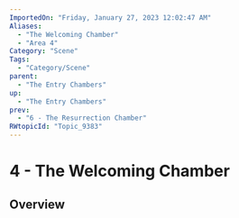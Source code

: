 ```yaml
---
ImportedOn: "Friday, January 27, 2023 12:02:47 AM"
Aliases:
  - "The Welcoming Chamber"
  - "Area 4"
Category: "Scene"
Tags:
  - "Category/Scene"
parent:
  - "The Entry Chambers"
up:
  - "The Entry Chambers"
prev:
  - "6 - The Resurrection Chamber"
RWtopicId: "Topic_9383"
---
```

# 4 - The Welcoming Chamber
## Overview
